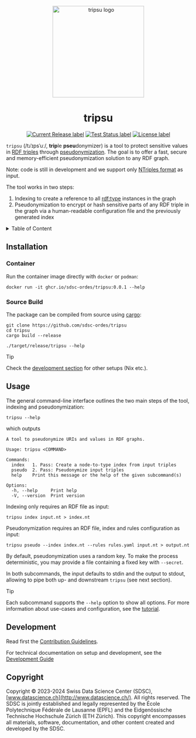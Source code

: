 <p align="center">
  <img src="./docs/assets/logo.png" alt="tripsu logo" width="250">
</p>

<h1 align="center">
  tripsu
</h1>
<p align="center">
</p>
<p align="center">
  <a href="https://github.com/sdsc-ordes/tripsu/releases/latest">
    <img src="https://img.shields.io/github/release/sdsc-ordes/tripsu.svg?style=for-the-badge" alt="Current Release label" /></a>
  <a href="https://github.com/sdsc-ordes/tripsu/actions/workflows/main-and-pr.yaml">
    <img src="https://img.shields.io/github/actions/workflow/status/sdsc-ordes/tripsu/main-and-pr.yaml?label=tests&style=for-the-badge" alt="Test Status label" /></a>
  <a href="http://www.apache.org/licenses/LICENSE-2.0.html">
    <img src="https://img.shields.io/badge/LICENSE-Apache2.0-ff69b4.svg?style=for-the-badge" alt="License label" /></a>
</p>

`tripsu` (/tɹˈɪpsˈuː/, **trip**le **pseu**donymizer) is a tool to protect
sensitive values in [RDF triples](https://en.wikipedia.org/wiki/Semantic_triple)
through [pseudonymization](https://en.wikipedia.org/wiki/Pseudonymization). The
goal is to offer a fast, secure and memory-efficient pseudonymization solution
to any RDF graph.

Note: code is still in development and we support only
[NTriples format](https://en.wikipedia.org/wiki/N-Triples) as input.

The tool works in two steps:

1. Indexing to create a reference to all
   [rdf:type](https://www.w3.org/TR/rdf12-schema/#ch_type) instances in the
   graph
2. Pseudonymization to encrypt or hash sensitive parts of any RDF triple in the
   graph via a human-readable configuration file and the previously generated
   index

<details>
    <summary>Table of Content</summary>

<!--toc:start-->

- [Installation](#installation)
  - [Container](#container)
  - [Source Build](#source-build)
- [Usage](#usage)
- [Development](#development)
<!--toc:end-->

</details>

## Installation

### Container

Run the container image directly with `docker` or `podman`:

```shell
docker run -it ghcr.io/sdsc-ordes/tripsu:0.0.1 --help
```

### Source Build

The package can be compiled from source using
[cargo](https://doc.rust-lang.org/cargo/getting-started/installation.html):

```shell
git clone https://github.com/sdsc-ordes/tripsu
cd tripsu
cargo build --release

./target/release/tripsu --help
```

<!-- prettier-ignore -->
> [!TIP]
> Check the [development section](#development) for other setups (Nix
> etc.).

## Usage

The general command-line interface outlines the two main steps of the tool,
indexing and pseudonymization:

```shell
tripsu --help
```

which outputs

```text
A tool to pseudonymize URIs and values in RDF graphs.

Usage: tripsu <COMMAND>

Commands:
  index   1. Pass: Create a node-to-type index from input triples
  pseudo  2. Pass: Pseudonymize input triples
  help    Print this message or the help of the given subcommand(s)

Options:
  -h, --help     Print help
  -V, --version  Print version
```

Indexing only requires an RDF file as input:

```shell
tripsu index input.nt > index.nt
```

Pseudonymization requires an RDF file, index and rules configuration as input:

```shell
tripsu pseudo --index index.nt --rules rules.yaml input.nt > output.nt
```

By default, pseudonymization uses a random key. To make the process
deterministic, you may provide a file containing a fixed key with `--secret`.

In both subcommands, the input defaults to stdin and the output to stdout,
allowing to pipe both up- and downstream `tripsu` (see next section).

<!-- prettier-ignore -->
> [!TIP]
> Each subcommand supports the `--help` option to show all options. For
> more information about use-cases and configuration, see the
> [tutorial](docs/tutorial.md).

## Development

Read first the [Contribution Guidelines](/CONTRIBUTING.md).

For technical documentation on setup and development, see the
[Development Guide](docs/development-guide.md)

## Copyright

Copyright © 2023-2024 Swiss Data Science Center (SDSC),
[www.datascience.ch](http://www.datascience.ch/). All rights reserved. The SDSC
is jointly established and legally represented by the École Polytechnique
Fédérale de Lausanne (EPFL) and the Eidgenössische Technische Hochschule Zürich
(ETH Zürich). This copyright encompasses all materials, software, documentation,
and other content created and developed by the SDSC.

